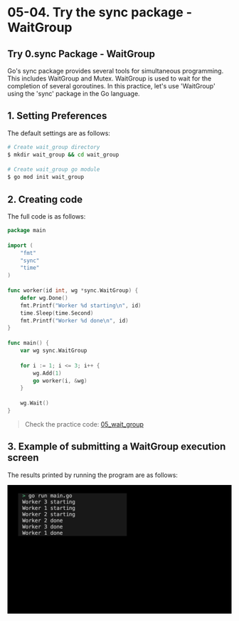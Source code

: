 # 05-04. Try the sync package - WaitGroup

## Try 0.sync Package - WaitGroup
Go's sync package provides several tools for simultaneous programming. This includes WaitGroup and Mutex. WaitGroup is used to wait for the completion of several goroutines. In this practice, let's use 'WaitGroup' using the 'sync' package in the Go language.

## 1. Setting Preferences
The default settings are as follows:
```sh
# Create wait_group directory
$ mkdir wait_group && cd wait_group

# Create wait_group go module
$ go mod init wait_group
```

## 2. Creating code
The full code is as follows: 
```go
package main

import (
	"fmt"
	"sync"
	"time"
)

func worker(id int, wg *sync.WaitGroup) {
	defer wg.Done()
	fmt.Printf("Worker %d starting\n", id)
	time.Sleep(time.Second)
	fmt.Printf("Worker %d done\n", id)
}

func main() {
	var wg sync.WaitGroup

	for i := 1; i <= 3; i++ {
		wg.Add(1)
		go worker(i, &wg)
	}

	wg.Wait()
}
```
> Check the practice code: [05_wait_group](../code/05_wait_group/)

## 3. Example of submitting a WaitGroup execution screen
The results printed by running the program are as follows:
<div style="text-align: center;">
   <img src="../assets/05_concurrency_wait_group_result_example.png" alt="05_concurrency_wait_group_result_example" width="600"/>
</div>

